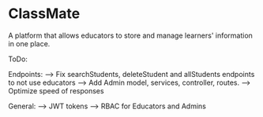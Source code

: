 # ClassMate
A platform that allows educators to store and manage learners' information in one place.

ToDo:

Endpoints:
--> Fix searchStudents, deleteStudent and allStudents endpoints to not use educators
--> Add Admin model, services, controller, routes.
--> Optimize speed of responses

General:
--> JWT tokens
--> RBAC for Educators and Admins